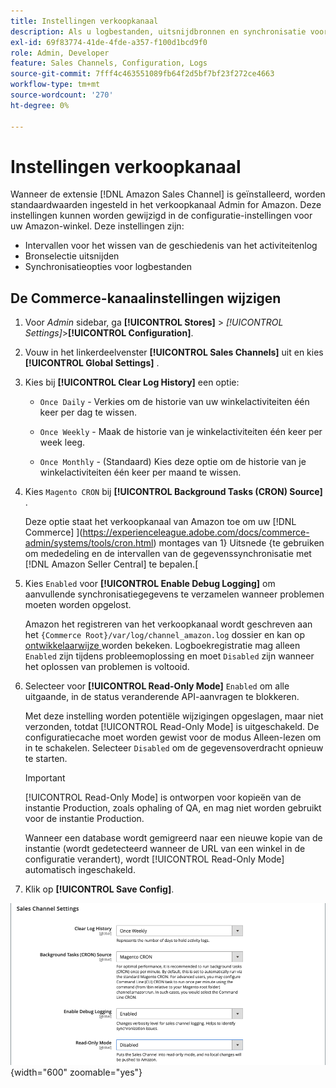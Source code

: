 ```yaml
---
title: Instellingen verkoopkanaal
description: Als u logbestanden, uitsnijdbronnen en synchronisatie voor Amazon-verkoopkanaalfuncties wilt beheren, werkt u de Commerce-configuratie bij.
exl-id: 69f83774-41de-4fde-a357-f100d1bcd9f0
role: Admin, Developer
feature: Sales Channels, Configuration, Logs
source-git-commit: 7fff4c463551089fb64f2d5bf7bf23f272ce4663
workflow-type: tm+mt
source-wordcount: '270'
ht-degree: 0%

---
```


# Instellingen verkoopkanaal

Wanneer de extensie [!DNL Amazon Sales Channel] is geïnstalleerd, worden standaardwaarden ingesteld in het verkoopkanaal Admin for Amazon. Deze instellingen kunnen worden gewijzigd in de configuratie-instellingen voor uw Amazon-winkel. Deze instellingen zijn:

- Intervallen voor het wissen van de geschiedenis van het activiteitenlog
- Bronselectie uitsnijden
- Synchronisatieopties voor logbestanden

## De Commerce-kanaalinstellingen wijzigen

1. Voor _Admin_ sidebar, ga **[!UICONTROL Stores]** > _[!UICONTROL Settings]_>**[!UICONTROL Configuration]**.

1. Vouw in het linkerdeelvenster **[!UICONTROL Sales Channels]** uit en kies **[!UICONTROL Global Settings]** .

1. Kies bij **[!UICONTROL Clear Log History]** een optie:

   - `Once Daily` - Verkies om de historie van uw winkelactiviteiten één keer per dag te wissen.

   - `Once Weekly` - Maak de historie van je winkelactiviteiten één keer per week leeg.

   - `Once Monthly` - (Standaard) Kies deze optie om de historie van je winkelactiviteiten één keer per maand te wissen.

1. Kies `Magento CRON` bij **[!UICONTROL Background Tasks (CRON) Source]** .

   Deze optie staat het verkoopkanaal van Amazon toe om uw [!DNL Commerce] ](https://experienceleague.adobe.com/docs/commerce-admin/systems/tools/cron.html) montages van 1} Uitsnede {te gebruiken om mededeling en de intervallen van de gegevenssynchronisatie met [!DNL Amazon Seller Central] te bepalen.[

1. Kies `Enabled` voor **[!UICONTROL Enable Debug Logging]** om aanvullende synchronisatiegegevens te verzamelen wanneer problemen moeten worden opgelost.

   Amazon het registreren van het verkoopkanaal wordt geschreven aan het `{Commerce Root}/var/log/channel_amazon.log` dossier en kan op [ ontwikkelaarwijze ](https://experienceleague.adobe.com/docs/commerce-admin/systems/tools/developer-tools.html#operation-modes) worden bekeken. Logboekregistratie mag alleen `Enabled` zijn tijdens probleemoplossing en moet `Disabled` zijn wanneer het oplossen van problemen is voltooid.

1. Selecteer voor **[!UICONTROL Read-Only Mode]** `Enabled` om alle uitgaande, in de status veranderende API-aanvragen te blokkeren.

   Met deze instelling worden potentiële wijzigingen opgeslagen, maar niet verzonden, totdat [!UICONTROL Read-Only Mode] is uitgeschakeld. De configuratiecache moet worden gewist voor de modus Alleen-lezen om in te schakelen. Selecteer `Disabled` om de gegevensoverdracht opnieuw te starten.

   >[!IMPORTANT]
   >
   >[!UICONTROL Read-Only Mode] is ontworpen voor kopieën van de instantie Production, zoals ophaling of QA, en mag niet worden gebruikt voor de instantie Production.
   >
   >Wanneer een database wordt gemigreerd naar een nieuwe kopie van de instantie (wordt gedetecteerd wanneer de URL van een winkel in de configuratie verandert), wordt [!UICONTROL Read-Only Mode] automatisch ingeschakeld.

1. Klik op **[!UICONTROL Save Config]**.

![ de configuratiemontages van de Sales Channel ](assets/config-sales-channel-global-settings.png){width="600" zoomable="yes"}
